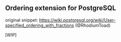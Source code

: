 ## Ordering extension for PostgreSQL


original snippet: https://wiki.postgresql.org/wiki/User-specified_ordering_with_fractions (@RhodiumToad)


[WIP]